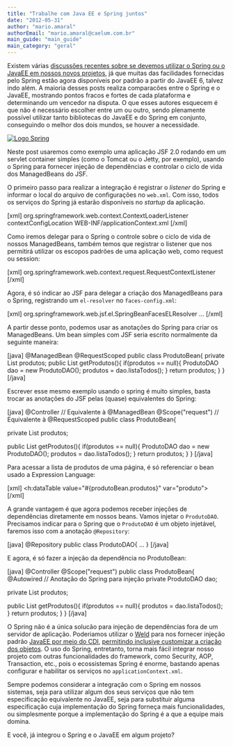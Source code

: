 ```yaml
---
title: "Trabalhe com Java EE e Spring juntos"
date: "2012-05-31"
author: "mario.amaral"
authorEmail: "mario.amaral@caelum.com.br"
main_guide: "main_guide"
main_category: "geral"
---
```


Existem várias [discussões recentes sobre se devemos utilizar o Spring ou o JavaEE em nossos novos projetos](https://blog.caelum.com.br/java-ee-versus-spring-retomando-a-discussao/ "Java EE versus Spring: retomando a discussão"), já que muitas das facilidades fornecidas pelo Spring estão agora disponíveis por padrão a partir do JavaEE 6, talvez indo além. A maioria desses posts realiza comparacões entre o Spring e o JavaEE, mostrando pontos fracos e fortes de cada plataforma e determinando um vencedor na disputa. O que esses autores esquecem é que não é necessário escolher entre um ou outro, sendo plenamente possível utilizar tanto bibliotecas do JavaEE e do Spring em conjunto, conseguindo o melhor dos dois mundos, se houver a necessidade.

[![Logo Spring](https://blog.caelum.com.br/wp-content/uploads/2012/04/Logo_Spring_258x151.png "Spring")](https://blog.caelum.com.br/wp-content/uploads/2012/04/Logo_Spring_258x151.png)

Neste post usaremos como exemplo uma aplicação JSF 2.0 rodando em um servlet container simples (como o Tomcat ou o Jetty, por exemplo), usando o Spring para fornecer injeção de dependências e controlar o ciclo de vida dos ManagedBeans do JSF.

O primeiro passo para realizar a integração é registrar o _listener_ do Spring e informar o local do arquivo de configurações no `web.xml`. Com isso, todos os serviços do Spring já estarão disponíveis no _startup_ da aplicação.

\[xml\] <!-- Listener do Spring --> <listener> <listener-class>org.springframework.web.context.ContextLoaderListener</listener-class> </listener> <!-- Local do arquivo de configuração --> <context-param> <param-name>contextConfigLocation</param-name> <param-value>WEB-INF/applicationContext.xml</param-value> </context-param> \[/xml\]

Como iremos delegar para o Spring o controle sobre o ciclo de vida de nossos ManagedBeans, também temos que registrar o listener que nos permitirá utilizar os escopos padrões de uma aplicação web, como request ou session:

\[xml\] <listener> <listener-class>org.springframework.web.context.request.RequestContextListener</listener-class> </listener> \[/xml\]

Agora, é só indicar ao JSF para delegar a criação dos ManagedBeans para o Spring, registrando um `el-resolver` no `faces-config.xml`:

\[xml\] <faces-config> <application> <el-resolver>org.springframework.web.jsf.el.SpringBeanFacesELResolver</el-resolver> <application> ... </faces-config> \[/xml\]

A partir desse ponto, podemos usar as anotações do Spring para criar os ManagedBeans. Um bean simples com JSF seria escrito normalmente da seguinte maneira:

\[java\] @ManagedBean @RequestScoped public class ProdutoBean{ private List produtos; public List getProdutos(){ if(produtos == null){ ProdutoDAO dao = new ProdutoDAO(); produtos = dao.listaTodos(); } return produtos; } } \[/java\]

Escrever esse mesmo exemplo usando o spring é muito simples, basta trocar as anotações do JSF pelas (quase) equivalentes do Spring:

\[java\] @Controller // Equivalente à @ManagedBean @Scope("request") // Equivalente à @RequestScoped public class ProdutoBean{

private List produtos;

public List getProdutos(){ if(produtos == null){ ProdutoDAO dao = new ProdutoDAO(); produtos = dao.listaTodos(); } return produtos; } } \[/java\]

Para acessar a lista de produtos de uma página, é só referenciar o bean usado a Expression Language:

\[xml\] <h:dataTable value="#{produtoBean.produtos}" var="produto"> \[/xml\]

A grande vantagem é que agora podemos receber injeções de dependências diretamente em nossos beans. Vamos injetar o `ProdutoDAO`. Precisamos indicar para o Spring que o `ProdutoDAO` é um objeto injetável, faremos isso com a anotação `@Repository`:

\[java\] @Repository public class ProdutoDAO{ ... } \[/java\]

E agora, é só fazer a injeção da dependência no ProdutoBean:

\[java\] @Controller @Scope("request") public class ProdutoBean{ @Autowired // Anotação do Spring para injeção private ProdutoDAO dao;

private List produtos;

public List getProdutos(){ if(produtos == null){ produtos = dao.listaTodos(); } return produtos; } } \[/java\]

O Spring não é a única solucão para injeção de dependências fora de um servidor de aplicação. Poderiamos utilizar o [Weld](http://seamframework.org/Weld "Weld") para nos fornecer injeção padrão [JavaEE por meio do CDI](https://blog.caelum.com.br/use-cdi-no-seu-proximo-projeto-java/), [permitindo inclusive customizar a criação dos objetos](https://blog.caelum.com.br/customizando-a-producao-de-dependencias-no-cdi/ "Customizando a produção de dependências no CDI"). O uso do Spring, entretanto, torna mais fácil integrar nosso projeto com outras funcionalidades do framework, como Security, AOP, Transaction, etc., pois o ecossistemas Spring é enorme, bastando apenas configurar e habilitar os serviços no `applicationContext.xml`.

Sempre podemos considerar a integração com o Spring em nossos sistemas, seja para utilizar algum dos seus serviços que não tem especificação equivalente no JavaEE, seja para substituir alguma especificação cuja implementação do Spring forneça mais funcionalidades, ou simplesmente porque a implementação do Spring é a que a equipe mais domina.

E você, já integrou o Spring e o JavaEE em algum projeto?
